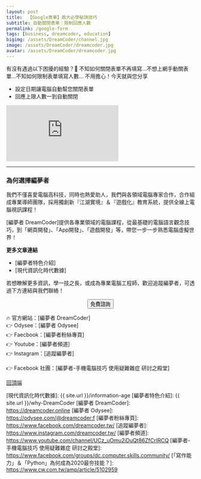 ```yaml
---
layout: post
title:  【Google表單】兩大必學秘訣技巧
subtitle: 自動關閉表單｜限制回應人數
permalink: /google-form
tags: [business, dreamcoder, education]
bigimg: /assets/DreamCoder/channel.jpg
image: /assets/DreamCoder/dreamcoder.jpg
avatar: /assets/DreamCoder/dreamcoder.jpg
---
```


有沒有遇過以下困擾的經驗？🤨
不知如何關閉表單不再填寫...不想上網手動關表單...不知如何限制表單填寫人數...
不用擔心！今天就與您分享
* 設定日期讓電腦自動幫您關閉表單
* 回應上限人數一到自動關閉

<div class="embed-video">
<iframe src="https://www.youtube.com/embed/ffjXevEruJc" frameborder="0" allow="accelerometer; autoplay; clipboard-write; encrypted-media; gyroscope; picture-in-picture" allowfullscreen></iframe>
</div>

---

### 為何選擇編夢者

我們不僅喜愛電腦高科技，同時也熱愛助人，我們與各領域電腦專家合作，合作組成專業導師團隊，採用獨創新『江湖實境』＆『遊戲化』教育系統，提供全線上電腦視訊課程！

[編夢者 DreamCoder]提供各專業領域的電腦課程，從最基礎的電腦語言觀念技巧，到「網頁開發」、「App開發」、「遊戲開發」等，帶您一步一步熟悉電腦虛擬世界！

**更多文章連結**
* [編夢者特色介紹]
* [現代資訊化時代數據]

若想瞭解更多資訊，學一技之長，或成為專業電腦工程師，歡迎追蹤編夢者，可透過下方連結與我們聯絡！

<!--Button-->
<div style="margin: auto; width: 100%; text-align: center;">
<button  onclick="location.href='https://dreamcoder.online/free-course-appointment';" class="button">免費諮詢</button>
</div>

:fire: 官方網站：[編夢者 DreamCoder]  
:point_right: Odysee：[編夢者 Odysee]  
:point_right: Faecbook：[編夢者粉絲專頁]  
:point_right: Youtube：[編夢者頻道]  
:point_right: Instagram：[追蹤編夢者]  

:point_right: Facebook 社團：[編夢者-手機電腦技巧 使用疑難雜症 研討之殿堂]  

[回頂端](#top) 

[現代資訊化時代數據]: {{ site.url }}/information-age
[編夢者特色介紹]: {{ site.url }}/why-DreamCoder
[編夢者 DreamCoder]: https://dreamcoder.online
[編夢者 Odysee]: https://odysee.com/@dreamcoder:f
[編夢者粉絲專頁]: https://www.facebook.com/dreamcoder.tw/
[追蹤編夢者]: https://www.instagram.com/dreamcoder.tw/
[編夢者頻道]: https://www.youtube.com/channel/UCz_uOmu2iDuQt86ZfCrIRCQ
[編夢者-手機電腦技巧 使用疑難雜症 研討之殿堂]: https://www.facebook.com/groups/dc.computer.skills.community/ 
[「寫作能力」＆「Python」為何成為2020最夯技能？]: https://www.cw.com.tw/amp/article/5102959
